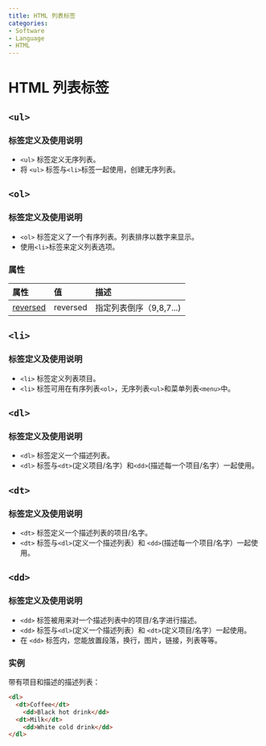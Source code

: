 ```yaml
---
title: HTML 列表标签
categories:
- Software
- Language
- HTML
---
```

# HTML 列表标签

## `<ul>`

### 标签定义及使用说明

- `<ul>` 标签定义无序列表。
- 将 `<ul>` 标签与`<li>`标签一起使用，创建无序列表。

## `<ol>`

### 标签定义及使用说明

- `<ol>` 标签定义了一个有序列表。列表排序以数字来显示。
- 使用`<li>`标签来定义列表选项。

### 属性

| 属性                                                         | 值       | 描述                   |
| :----------------------------------------------------------- | :------- | :--------------------- |
| [reversed](https://www.runoob.com/tags/att-ol-reversed.html) | reversed | 指定列表倒序（9,8,7...) |

## `<li>`

### 标签定义及使用说明

- `<li>` 标签定义列表项目。
- `<li>` 标签可用在有序列表`<ol>`，无序列表`<ul>`和菜单列表`<menu>`中。

## `<dl>`

### 标签定义及使用说明

- `<dl>` 标签定义一个描述列表。
- `<dl>` 标签与`<dt>`(定义项目/名字）和`<dd>`(描述每一个项目/名字）一起使用。

## `<dt>`

### 标签定义及使用说明

- `<dt>` 标签定义一个描述列表的项目/名字。
- `<dt>` 标签与`<dl>`(定义一个描述列表）和 `<dd>`(描述每一个项目/名字）一起使用。

## `<dd>`

### 标签定义及使用说明

- `<dd>` 标签被用来对一个描述列表中的项目/名字进行描述。
- `<dd>` 标签与`<dl>`(定义一个描述列表）和 `<dt>`(定义项目/名字）一起使用。
- 在 `<dd>` 标签内，您能放置段落，换行，图片，链接，列表等等。

### 实例

带有项目和描述的描述列表：

```html
<dl>
  <dt>Coffee</dt>
    <dd>Black hot drink</dd>
  <dt>Milk</dt>
    <dd>White cold drink</dd>
</dl>
```

